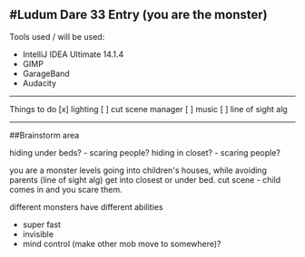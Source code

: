 #Ludum Dare 33 Entry (you are the monster)
----------------------
Tools used / will be used:
 - IntelliJ IDEA Ultimate 14.1.4
 - GIMP
 - GarageBand
 - Audacity

-----------------------------
Things to do
 [x] lighting
 [ ] cut scene manager
 [ ] music
 [ ] line of sight alg

-----------------------------
##Brainstorm area

hiding under beds? - scaring people?
hiding in closet? - scaring people?

you are a monster
levels going into children's houses, while avoiding parents (line of sight alg)
get into closest or under bed.
cut scene - child comes in and you scare them.

different monsters have different abilities
 - super fast
 - invisible
 - mind control (make other mob move to somewhere)?
 
